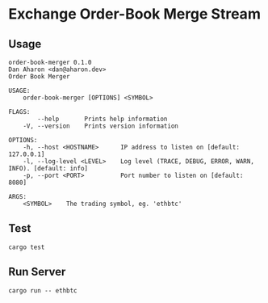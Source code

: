 # Exchange Order-Book Merge Stream

## Usage
```text
order-book-merger 0.1.0
Dan Aharon <dan@aharon.dev>
Order Book Merger

USAGE:
    order-book-merger [OPTIONS] <SYMBOL>

FLAGS:
        --help       Prints help information
    -V, --version    Prints version information

OPTIONS:
    -h, --host <HOSTNAME>      IP address to listen on [default: 127.0.0.1]
    -l, --log-level <LEVEL>    Log level (TRACE, DEBUG, ERROR, WARN, INFO). [default: info]
    -p, --port <PORT>          Port number to listen on [default: 8080]

ARGS:
    <SYMBOL>    The trading symbol, eg. 'ethbtc'
```

## Test
```shell
cargo test
```

## Run Server
```shell
cargo run -- ethbtc
```

